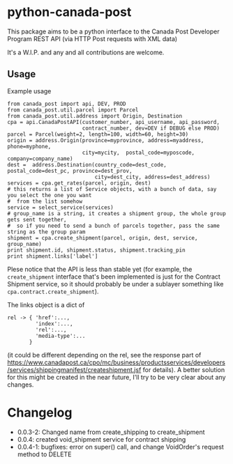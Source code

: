 python-canada-post
==================

This package aims to be a python interface to the Canada Post Developer Program
REST API (via HTTP Post requests with XML data)

It's a W.I.P. and any and all contributions are welcome.

Usage
-----

Example usage

    from canada_post import api, DEV, PROD
    from canada_post.util.parcel import Parcel
    from canada_post.util.address import Origin, Destination
    cpa = api.CanadaPostAPI(customer_number, api_username, api_password,
                            contract_number, dev=DEV if DEBUG else PROD)
    parcel = Parcel(weight=2, length=100, width=60, height=30)
    origin = address.Origin(province=myprovince, address=myaddress, phone=myphone,
                            city=mycity,  postal_code=myposcode, company=company_name)
    dest =  address.Destination(country_code=dest_code, postal_code=dest_pc, province=dest_prov,
                                city=dest_city, address=dest_address)
    services = cpa.get_rates(parcel, origin, dest)
    # this returns a list of Service objects, with a bunch of data, say you select the one you want
    #  from the list somehow
    service = select_service(services)
    # group_name is a string, it creates a shipment group, the whole group gets sent together,
    #  so if you need to send a bunch of parcels together, pass the same string as the group param
    shipment = cpa.create_shipment(parcel, origin, dest, service, group_name)
    print shipment.id, shipment.status, shipment.tracking_pin
    print shipment.links['label']

Plese notice that the API is less than stable yet (for example, the
`create_shipment` interface that's been implemented is just for the Contract
Shipment service, so it should probably be under a sublayer something like
`cpa.contract.create_shipment`).

The links object is a dict of

    rel -> { 'href':...,
             'index':...,
             'rel':...,
             'media-type':...
           }

(it could be different depending on the rel, see the response part of
https://www.canadapost.ca/cpo/mc/business/productsservices/developers/services/shippingmanifest/createshipment.jsf
for details). A better solution for this might be created in the near future,
I'll try to be very clear about any changes.

Changelog
=========
* 0.0.3-2: Changed name from create_shipping to create_shipment
* 0.0.4:   created void_shipment service for contract shipping
* 0.0.4-1: bugfixes: error on super() call, and change VoidOrder's request method
           to DELETE